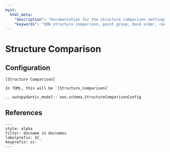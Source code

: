 ```yaml
---
myst:
  html_meta:
    "description": "Documentation for the structure comparison settings in EON, used to configure similarity measures and equivalence thresholds."
    "keywords": "EON structure comparison, point group, bond order, configuration comparison"
---
```


# Structure Comparison

## Configuration

```{code-block} ini
[Structure Comparison]
```

```{versionchanged} 3.1_TBA
In TOML, this will be `[Structure_Comparison]`
```


```{eval-rst}
.. autopydantic_model:: eon.schema.StructureComparisonConfig
```

## References

```{bibliography}
---
style: alpha
filter: docname in docnames
labelprefix: SC_
keyprefix: sc-
---
```
